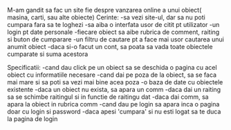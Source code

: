 M-am gandit sa fac un site fie despre vanzarea online a unui obiect( masina, carti, sau alte obiecte)
Cerinte:
-sa vezi site-ul, dar sa nu poti cumpara fara sa te loghezi
-sa aiba o interfata usor de citit pt utilizator
-un login pt date personale
-fiecare obiect sa aibe rubrica de comment, raiting si buton de cumparare
-un filtru de cautare pt a face mai usor cautarea unui anumit obiect
-daca si-o facut un cont, sa poata sa vada toate obiectele cumparate si suma acestora

Specificatii:
-cand dau click pe un obiect sa se deschida o pagina cu acel obiect cu informatiile necesare
-cand dai pe poza de la obiect, sa se faca mai mare si sa poti sa vezi mai bine acea poza
-o baza de date cu obiectele existente
-daca un obiect nu exista, sa apara un comm
-daca dai un raiting sa se schimbe raitingul si in functie de raitingu dat
-daca dai comm, sa apara la obiect in rubrica comm
-cand dau pe login sa apara inca o pagina doar cu login si password
-daca apesi 'cumpara' si nu esti logat sa te duca la pagina de login
